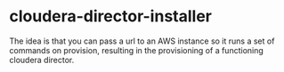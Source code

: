 # cloudera-director-installer
The idea is that you can pass a url to an AWS instance so it runs a set of commands on provision, resulting in the provisioning of a functioning cloudera director.
